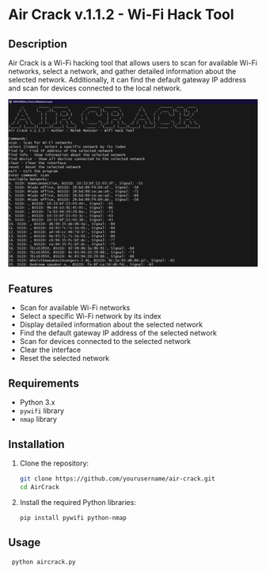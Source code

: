 # Air Crack v.1.1.2 - Wi-Fi Hack Tool

## Description

Air Crack is a Wi-Fi hacking tool that allows users to scan for available Wi-Fi networks, select a network, and gather detailed information about the selected network. Additionally, it can find the default gateway IP address and scan for devices connected to the local network.

![Screenshot](AirCrack_Screenshot.png)


## Features

- Scan for available Wi-Fi networks
- Select a specific Wi-Fi network by its index
- Display detailed information about the selected network
- Find the default gateway IP address of the selected network
- Scan for devices connected to the selected network
- Clear the interface
- Reset the selected network

## Requirements

- Python 3.x
- `pywifi` library
- `nmap` library

## Installation

1. Clone the repository:
   ```bash
   git clone https://github.com/yourusername/air-crack.git
   cd AirCrack
2. Install the required Python libraries:
    ```bash
    pip install pywifi python-nmap

## Usage
   ```bash
    python aircrack.py
